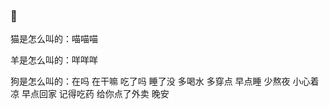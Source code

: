 ###  👋

<!--**Mayandev/Mayandev** is a ✨ _special_ ✨ repository because its `README.md` (this file) appears on your GitHub profile.

Here are some ideas to get you started:

- 🔭 I’m currently working on ...
- 🌱 I’m currently learning ...
- 👯 I’m looking to collaborate on ...
- 🤔 I’m looking for help with ...
- 💬 Ask me about ...
- 📫 How to reach me: ...
- 😄 Pronouns: ...
- ⚡ Fun fact: ...
-->

猫是怎么叫的：喵喵喵


羊是怎么叫的：咩咩咩


狗是怎么叫的：在吗 在干嘛 吃了吗 睡了没 多喝水 多穿点 早点睡 少熬夜 小心着凉 早点回家 记得吃药 给你点了外卖 晚安


